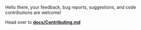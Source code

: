 
Hello there, your feedback, bug reports, suggestions, and code contributions are welcome!

Head over to **[docs/Contributing.md](<./docs/Contributing.md>)**
